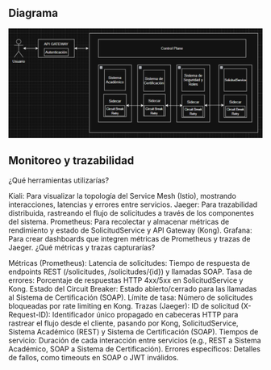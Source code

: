 ## Diagrama 

![POST](img/diagrama.png)



## Monitoreo y trazabilidad 

¿Qué herramientas utilizarías?

Kiali: Para visualizar la topología del Service Mesh (Istio), mostrando interacciones, latencias y errores entre servicios.
Jaeger: Para trazabilidad distribuida, rastreando el flujo de solicitudes a través de los componentes del sistema.
Prometheus: Para recolectar y almacenar métricas de rendimiento y estado de SolicitudService y API Gateway (Kong).
Grafana: Para crear dashboards que integren métricas de Prometheus y trazas de Jaeger.
¿Qué métricas y trazas capturarías?

Métricas (Prometheus):
Latencia de solicitudes: Tiempo de respuesta de endpoints REST (/solicitudes, /solicitudes/{id}) y llamadas SOAP.
Tasa de errores: Porcentaje de respuestas HTTP 4xx/5xx en SolicitudService y Kong.
Estado del Circuit Breaker: Estado abierto/cerrado para las llamadas al Sistema de Certificación (SOAP).
Límite de tasa: Número de solicitudes bloqueadas por rate limiting en Kong.
Trazas (Jaeger):
ID de solicitud (X-Request-ID): Identificador único propagado en cabeceras HTTP para rastrear el flujo desde el cliente, pasando por Kong, SolicitudService, Sistema Académico (REST) y Sistema de Certificación (SOAP).
Tiempos de servicio: Duración de cada interacción entre servicios (e.g., REST a Sistema Académico, SOAP a Sistema de Certificación).
Errores específicos: Detalles de fallos, como timeouts en SOAP o JWT inválidos.

